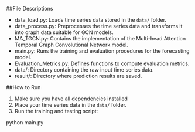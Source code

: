 
##File Descriptions

- data_load.py: Loads time series data stored in the `data/` folder.
- data_process.py: Preprocesses the time series data and transforms it into graph data suitable for GCN models.
- MA_TGCN.py: Contains the implementation of the Multi-head Attention Temporal Graph Convolutional Network model.
- main.py: Runs the training and evaluation procedures for the forecasting model.
- Evaluation_Metrics.py: Defines functions to compute evaluation metrics.
- data/: Directory containing the raw input time series data.
- result/: Directory where prediction results are saved.

##How to Run

1. Make sure you have all dependencies installed
2. Place your time series data in the `data/` folder.
3. Run the training and testing script:

python main.py


